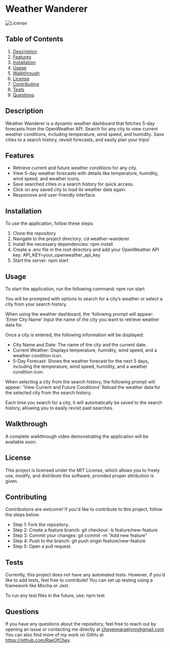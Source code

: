 # Weather Wanderer

![License](https://img.shields.io/badge/license-MIT-brightgreen.svg)

## Table of Contents
1. [Description](#description)
2. [Features](#features)
3. [Installation](#installation)
4. [Usage](#usage)
5. [Walkthrough](#walkthrough)
6. [License](#license)
7. [Contributing](#contributing)
8. [Tests](#tests)
9. [Questions](#questions)

## Description
Weather Wanderer is a dynamic weather dashboard that fetches 5-day forecasts from the OpenWeather API. Search for any city to view current weather conditions, including temperature, wind speed, and humidity. Save cities to a search history, revisit forecasts, and easily plan your trips!

## Features
- Retrieve current and future weather conditions for any city.
- View 5-day weather forecasts with details like temperature, humidity, wind speed, and weather icons.
- Save searched cities in a search history for quick access.
- Click on any saved city to load its weather data again.
- Responsive and user-friendly interface.

## Installation
To use the application, follow these steps:

1. Clone the repository
2. Navigate to the project directory: cd weather-wanderer
3. Install the necessary dependencies: npm install
4. Create a .env file in the root directory and add your OpenWeather API key: API_KEY=your_openweather_api_key
5. Start the server: npm start

## Usage
To start the application, run the following command: npm run start

You will be prompted with options to search for a city’s weather or select a city from your search history.

When using the weather dashboard, the 'following prompt will appear: 'Enter City Name'
Input the name of the city you want to retrieve weather data for.

Once a city is entered, the following information will be displayed:
- City Name and Date: The name of the city and the current date.
- Current Weather: Displays temperature, humidity, wind speed, and a weather condition icon.
- 5-Day Forecast: Shows the weather forecast for the next 5 days, including the temperature, wind speed, humidity, and a weather condition icon.
  
When selecting a city from the search history, the following prompt will appear: 'View Current and Future Conditions'
Reload the weather data for the selected city from the search history.

Each time you search for a city, it will automatically be saved to the search history, allowing you to easily revisit past searches.

## Walkthrough
A complete walkthrough video demonstrating the application will be available soon.

## License
This project is licensed under the MIT License, which allows you to freely use, modify, and distribute this software, provided proper attribution is given.

## Contributing
Contributions are welcome!  If you'd like to contribute to this project, follow the steps below.

- Step 1: Fork the repository.
- Step 2: Create a feature branch: git checkout -b feature/new-feature
- Step 3: Commit your changes: git commit -m "Add new feature"
- Step 4: Push to the branch: git push origin feature/new-feature
- Step 5: Open a pull request.

## Tests
Currently, this project does not have any automated tests. However, if you'd like to add tests, feel free to contribute! You can set up testing using a framework like Mocha or Jest.

To run any test files in the future, use: npm test

## Questions
If you have any questions about the repository, feel free to reach out by opening an issue or contacting me directly at cheyennaraelynn@gmail.com You can also find more of my work on GitHu at https://github.com/RaeOfChey.
